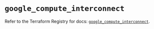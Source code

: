 # `google_compute_interconnect`

Refer to the Terraform Registry for docs: [`google_compute_interconnect`](https://registry.terraform.io/providers/hashicorp/google/6.34.0/docs/resources/compute_interconnect).
